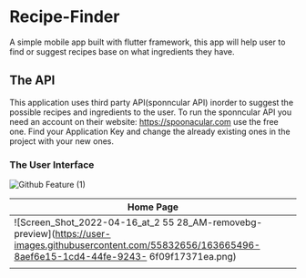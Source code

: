 # Recipe-Finder
A simple mobile app built with flutter framework, this app will help user to find or suggest recipes base on what ingredients they have.

## The API

This application uses third party API(sponncular API) inorder to suggest the possible recipes and ingredients to the user. To run the sponncular API you need an account on their website: https://spoonacular.com use the free one. Find your Application Key and change the already existing ones in the project with your new ones.

### The User Interface


![Github Feature (1)](https://user-images.githubusercontent.com/55832656/162485536-5e849597-91b0-42b1-93bb-4051d6367c0c.gif)


| Home Page |       
| --------- |
|![Screen_Shot_2022-04-16_at_2 55 28_AM-removebg-preview](https://user-images.githubusercontent.com/55832656/163665496-8aef6e15-1cd4-44fe-9243- 6f09f17371ea.png)
|           |
